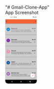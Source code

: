 "# Gmail-Clone-App" 
<br/>
App Screenshot
<br/>
<img src="https://github.com/NguyenHieu201/Gmail-Clone-App/blob/main/AppScreenshot.png" width="20%" height="20%">
